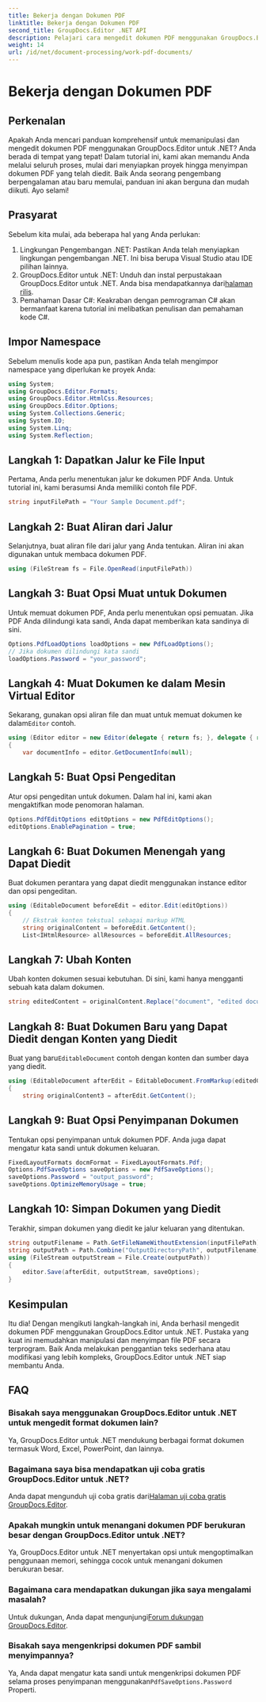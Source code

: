 ```yaml
---
title: Bekerja dengan Dokumen PDF
linktitle: Bekerja dengan Dokumen PDF
second_title: GroupDocs.Editor .NET API
description: Pelajari cara mengedit dokumen PDF menggunakan GroupDocs.Editor untuk .NET dengan tutorial ini. Ubah konten, tangani file besar, dan simpan hasil edit Anda dengan aman.
weight: 14
url: /id/net/document-processing/work-pdf-documents/
---
```


# Bekerja dengan Dokumen PDF

## Perkenalan
Apakah Anda mencari panduan komprehensif untuk memanipulasi dan mengedit dokumen PDF menggunakan GroupDocs.Editor untuk .NET? Anda berada di tempat yang tepat! Dalam tutorial ini, kami akan memandu Anda melalui seluruh proses, mulai dari menyiapkan proyek hingga menyimpan dokumen PDF yang telah diedit. Baik Anda seorang pengembang berpengalaman atau baru memulai, panduan ini akan berguna dan mudah diikuti. Ayo selami!
## Prasyarat
Sebelum kita mulai, ada beberapa hal yang Anda perlukan:
1. Lingkungan Pengembangan .NET: Pastikan Anda telah menyiapkan lingkungan pengembangan .NET. Ini bisa berupa Visual Studio atau IDE pilihan lainnya.
2. GroupDocs.Editor untuk .NET: Unduh dan instal perpustakaan GroupDocs.Editor untuk .NET. Anda bisa mendapatkannya dari[halaman rilis](https://releases.groupdocs.com/editor/net/).
3. Pemahaman Dasar C#: Keakraban dengan pemrograman C# akan bermanfaat karena tutorial ini melibatkan penulisan dan pemahaman kode C#.
## Impor Namespace
Sebelum menulis kode apa pun, pastikan Anda telah mengimpor namespace yang diperlukan ke proyek Anda:
```csharp
using System;
using GroupDocs.Editor.Formats;
using GroupDocs.Editor.HtmlCss.Resources;
using GroupDocs.Editor.Options;
using System.Collections.Generic;
using System.IO;
using System.Linq;
using System.Reflection;
```
## Langkah 1: Dapatkan Jalur ke File Input
Pertama, Anda perlu menentukan jalur ke dokumen PDF Anda. Untuk tutorial ini, kami berasumsi Anda memiliki contoh file PDF.
```csharp
string inputFilePath = "Your Sample Document.pdf";
```
## Langkah 2: Buat Aliran dari Jalur
Selanjutnya, buat aliran file dari jalur yang Anda tentukan. Aliran ini akan digunakan untuk membaca dokumen PDF.
```csharp
using (FileStream fs = File.OpenRead(inputFilePath))
```
## Langkah 3: Buat Opsi Muat untuk Dokumen
Untuk memuat dokumen PDF, Anda perlu menentukan opsi pemuatan. Jika PDF Anda dilindungi kata sandi, Anda dapat memberikan kata sandinya di sini.
```csharp
Options.PdfLoadOptions loadOptions = new PdfLoadOptions();
// Jika dokumen dilindungi kata sandi
loadOptions.Password = "your_password";
```
## Langkah 4: Muat Dokumen ke dalam Mesin Virtual Editor
Sekarang, gunakan opsi aliran file dan muat untuk memuat dokumen ke dalam`Editor` contoh.
```csharp
using (Editor editor = new Editor(delegate { return fs; }, delegate { return loadOptions; }))
{
    var documentInfo = editor.GetDocumentInfo(null);
```
## Langkah 5: Buat Opsi Pengeditan
Atur opsi pengeditan untuk dokumen. Dalam hal ini, kami akan mengaktifkan mode penomoran halaman.
```csharp
Options.PdfEditOptions editOptions = new PdfEditOptions();
editOptions.EnablePagination = true;
```
## Langkah 6: Buat Dokumen Menengah yang Dapat Diedit
Buat dokumen perantara yang dapat diedit menggunakan instance editor dan opsi pengeditan.
```csharp
using (EditableDocument beforeEdit = editor.Edit(editOptions))
{
    // Ekstrak konten tekstual sebagai markup HTML
    string originalContent = beforeEdit.GetContent();
    List<IHtmlResource> allResources = beforeEdit.AllResources;
```
## Langkah 7: Ubah Konten
Ubah konten dokumen sesuai kebutuhan. Di sini, kami hanya mengganti sebuah kata dalam dokumen.
```csharp
string editedContent = originalContent.Replace("document", "edited document");
```
## Langkah 8: Buat Dokumen Baru yang Dapat Diedit dengan Konten yang Diedit
 Buat yang baru`EditableDocument` contoh dengan konten dan sumber daya yang diedit.
```csharp
using (EditableDocument afterEdit = EditableDocument.FromMarkup(editedContent, allResources))
{
    string originalContent3 = afterEdit.GetContent();
```
## Langkah 9: Buat Opsi Penyimpanan Dokumen
Tentukan opsi penyimpanan untuk dokumen PDF. Anda juga dapat mengatur kata sandi untuk dokumen keluaran.
```csharp
FixedLayoutFormats docmFormat = FixedLayoutFormats.Pdf;
Options.PdfSaveOptions saveOptions = new PdfSaveOptions();
saveOptions.Password = "output_password";
saveOptions.OptimizeMemoryUsage = true;
```
## Langkah 10: Simpan Dokumen yang Diedit
Terakhir, simpan dokumen yang diedit ke jalur keluaran yang ditentukan.
```csharp
string outputFilename = Path.GetFileNameWithoutExtension(inputFilePath) + "." + docmFormat.Extension;
string outputPath = Path.Combine("OutputDirectoryPath", outputFilename);
using (FileStream outputStream = File.Create(outputPath))
{
    editor.Save(afterEdit, outputStream, saveOptions);
}
```

## Kesimpulan
Itu dia! Dengan mengikuti langkah-langkah ini, Anda berhasil mengedit dokumen PDF menggunakan GroupDocs.Editor untuk .NET. Pustaka yang kuat ini memudahkan manipulasi dan menyimpan file PDF secara terprogram. Baik Anda melakukan penggantian teks sederhana atau modifikasi yang lebih kompleks, GroupDocs.Editor untuk .NET siap membantu Anda.
## FAQ
### Bisakah saya menggunakan GroupDocs.Editor untuk .NET untuk mengedit format dokumen lain?
Ya, GroupDocs.Editor untuk .NET mendukung berbagai format dokumen termasuk Word, Excel, PowerPoint, dan lainnya.
### Bagaimana saya bisa mendapatkan uji coba gratis GroupDocs.Editor untuk .NET?
 Anda dapat mengunduh uji coba gratis dari[Halaman uji coba gratis GroupDocs.Editor](https://releases.groupdocs.com/).
### Apakah mungkin untuk menangani dokumen PDF berukuran besar dengan GroupDocs.Editor untuk .NET?
Ya, GroupDocs.Editor untuk .NET menyertakan opsi untuk mengoptimalkan penggunaan memori, sehingga cocok untuk menangani dokumen berukuran besar.
### Bagaimana cara mendapatkan dukungan jika saya mengalami masalah?
 Untuk dukungan, Anda dapat mengunjungi[Forum dukungan GroupDocs.Editor](https://forum.groupdocs.com/c/editor/20).
### Bisakah saya mengenkripsi dokumen PDF sambil menyimpannya?
Ya, Anda dapat mengatur kata sandi untuk mengenkripsi dokumen PDF selama proses penyimpanan menggunakan`PdfSaveOptions.Password` Properti.